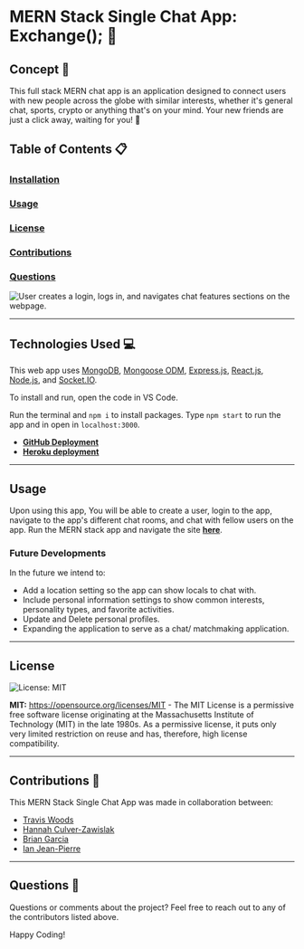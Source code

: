 # MERN Stack Single Chat App: Exchange(); 📲


## Concept 📝
This full stack MERN chat app is an application designed to connect users with new people across the globe with similar interests, whether it's general chat, sports, crypto or anything that's on your mind. Your new friends are just a click away, waiting for you! 🚀


## Table of Contents 📋
### [Installation](#installation)
### [Usage](#usage) 
### [License](#license) 
### [Contributions](#contributions) 
### [Questions](#questions) 

![User creates a login, logs in, and navigates chat features sections on the webpage.](./src/components/images/....png)

---


## Technologies Used 💻
This web app uses [MongoDB](https://www.mongodb.com/), [Mongoose ODM](https://www.mongodb.com/), [Express.js](https://expressjs.com/), [React.js](https://reactjs.org/), [Node.js](https://nodejs.org/en/), and [Socket.IO](https://socket.io/).

To install and run, open the code in VS Code. 

Run the terminal and `npm i` to install packages. Type `npm start` to run the app and in open in `localhost:3000`. 

- **[GitHub Deployment]()**
- **[Heroku deployment]()**


---


## Usage
Upon using this app, You will be able to create a user, login to the app, navigate to the app's different chat rooms, and chat with fellow users on the app. Run the MERN stack app and navigate the site **[here]()**.

### **Future Developments**
In the future we intend to:
- Add a location setting so the app can show locals to chat with. 
- Include personal information settings to show common interests, personality types, and favorite activities.
- Update and Delete personal profiles.
- Expanding the application to serve as a chat/ matchmaking application.

---


## License
![License: MIT](https://img.shields.io/badge/License-MIT-yellow.svg)

**MIT:** https://opensource.org/licenses/MIT - The MIT License is a permissive free software license originating at the Massachusetts Institute of Technology (MIT) in the late 1980s. As a permissive license, it puts only very limited restriction on reuse and has, therefore, high license compatibility.


---


## Contributions 👥
This MERN Stack Single Chat App was made in collaboration between:
- [Travis Woods](https://github.com/woodstr3313/)
- [Hannah Culver-Zawislak](https://github.com/hculv/)
- [Brian Garcia](https://github.com/itsbrianfire/)
- [Ian Jean-Pierre](https://github.com/HotelYankee)


---


## Questions 👋
Questions or comments about the project? Feel free to reach out to any of the contributors listed above.

Happy Coding!

